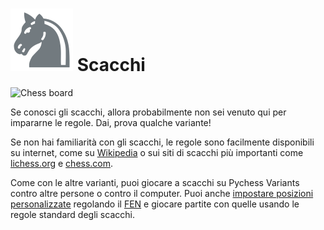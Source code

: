 # ![Chess](https://github.com/gbtami/pychess-variants/blob/master/static/icons/chess.svg) Scacchi

![Chess board](https://github.com/gbtami/pychess-variants/blob/master/static/images/CVariantsGuide/Chess.png?raw=true)

Se conosci gli scacchi, allora probabilmente non sei venuto qui per impararne le regole. Dai, prova qualche variante!

Se non hai familiarità con gli scacchi, le regole sono facilmente disponibili su internet, come su [Wikipedia](https://it.wikipedia.org/wiki/Scacchi) o sui siti di scacchi più importanti come [lichess.org](https://lichess.org/learn) e [chess.com](https://www.chess.com/lessons).

Come con le altre varianti, puoi giocare a scacchi su Pychess Variants contro altre persone o contro il computer. Puoi anche [impostare posizioni personalizzate](https://www.pychess.org/editor/chess) regolando il [FEN](https://it.wikipedia.org/wiki/Notazione_Forsyth-Edwards) e giocare partite con quelle usando le regole standard degli scacchi.
